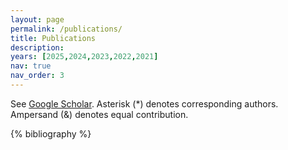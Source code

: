 ```yaml
---
layout: page
permalink: /publications/
title: Publications
description: 
years: [2025,2024,2023,2022,2021]
nav: true
nav_order: 3
---
```


See [Google Scholar](https://scholar.google.com/citations?hl=en&user=wo1zj5kAAAAJ&view_op=list_works&sortby=pubdate). Asterisk (*) denotes corresponding authors. Ampersand (&) denotes equal contribution.
<!-- _pages/publications.md -->

<!-- Bibsearch Feature -->

<!-- {% include bib_search.liquid %} -->

<div class="publications">

{% bibliography %}

</div>
